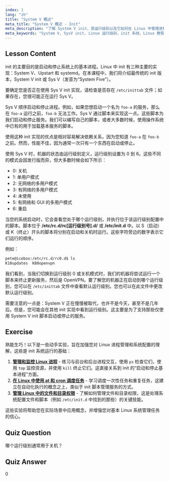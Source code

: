 ```yaml
---
index: 1
lang: "zh"
title: "System V 概述"
meta_title: "System V 概述 - Init"
meta_description: "了解 System V init、其运行级别以及它如何在 Linux 中管理进程。了解 SysV 基础知识，适用于初学者和中级用户。"
meta_keywords: "System V, SysV init, Linux 运行级别，init 系统，Linux 教程，初学者指南，进程管理"
---
```


## Lesson Content

init 的主要目的是启动和停止系统上的基本进程。Linux 中 init 有三种主要的实现：System V、Upstart 和 systemd。在本课程中，我们将介绍最传统的 init 版本，System V init 或 Sys V（发音为“System Five”）。

要确定您是否正在使用 Sys V init 实现，请检查是否存在 `/etc/inittab` 文件；如果存在，您很可能正在运行 Sys V。

Sys V 顺序启动和停止进程。例如，如果您想启动一个名为 `foo-a` 的服务，那么在 `foo-a` 运行之前，`foo-b` 无法工作。Sys V 通过脚本来实现这一点。这些脚本为我们启动和停止服务。我们可以编写自己的脚本，或者大多数时候，使用操作系统中已有的用于加载基本服务的脚本。

使用这种 init 实现的优点是相对容易解决依赖关系，因为您知道 `foo-a` 在 `foo-b` 之前。然而，性能不佳，因为通常一次只有一个东西在启动或停止。

使用 Sys V 时，机器的状态由运行级别定义，运行级别设置为 0 到 6。这些不同的模式会因发行版而异，但大多数时候会如下所示：

- 0: 关机
- 1: 单用户模式
- 2: 无网络的多用户模式
- 3: 有网络的多用户模式
- 4: 未使用
- 5: 有网络和 GUI 的多用户模式
- 6: 重启

当您的系统启动时，它会查看您处于哪个运行级别，并执行位于该运行级别配置中的脚本。脚本位于 **/etc/rc.d/rc[运行级别号].d/** 或 **/etc/init.d** 中。以 S（启动）或 K（终止）开头的脚本将分别在启动和关机时运行。这些字符旁边的数字表示它们运行的顺序。

例如：

```bash
pete@icebox:/etc/rc.d/rc0.d$ ls
K10updates  K80openvpn
```

我们看到，当我们切换到运行级别 0 或关机模式时，我们的机器将尝试运行一个脚本来终止更新服务，然后是 OpenVPN。要了解您的机器正在启动到哪个运行级别，您可以在 `/etc/inittab` 文件中查看默认运行级别。您也可以在此文件中更改默认运行级别。

需要注意的一点是：System V 正在慢慢被取代，也许不是今天，甚至不是几年后。但是，您可能会在其他 init 实现中看到运行级别。这主要是为了支持那些仅使用 System V init 脚本启动或停止的服务。

## Exercise

熟能生巧！以下是一些动手实验，旨在加强您对 Linux 进程管理和系统配置的理解，这些是 init 系统运行的基础：

1. **[管理和监控 Linux 进程](https://labex.io/zh/labs/comptia-manage-and-monitor-linux-processes-590864)** - 练习与前台和后台进程交互，使用 `ps` 检查它们，使用 `top` 监控资源，并使用 `kill` 终止它们。这直接关系到 init 的“启动和停止基本进程”方面。
2. **[在 Linux 中使用 at 和 cron 调度任务](https://labex.io/zh/labs/comptia-schedule-tasks-with-at-and-cron-in-linux-590870)** - 学习调度一次性任务和重复任务，这建立在自动化执行的概念之上，类似于 init 脚本管理服务的方式。
3. **[管理 Linux 中的文件和目录权限](https://labex.io/zh/labs/comptia-manage-file-and-directory-permissions-in-linux-590844)** - 了解如何管理文件和目录权限，这是处理系统配置文件和脚本（例如 `/etc/init.d` 中找到的那些）的关键技能。

这些实验将帮助您在实际场景中应用概念，并增强您对基本 Linux 系统管理任务的信心。

## Quiz Question

哪个运行级别通常用于关机？

## Quiz Answer

0
